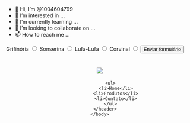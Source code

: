 - 👋 Hi, I’m @1004604799
- 👀 I’m interested in ...
- 🌱 I’m currently learning ...
- 💞️ I’m looking to collaborate on ...
- 📫 How to reach me ...

<!---
1004604799/1004604799 is a ✨ special ✨ repository because its `README.md` (this file) appears on your GitHub profile.
You can click the Preview link to take a look at your changes.
--->
<main>
<form>
<label> Grifinória </label>
<input type="radio" value="grifinoria" id="radio-grifinoria">
<label> Sonserina </label>
<input type="radio" value="sonserina" id="radio-sonserina">
<label> Lufa-Lufa </label>
<input type="radio" value="lufa-lufa" id="radio-lufa-lufa">
<label> Corvinal </label>
<input type="radio" value="corvinal" id="radio-corvinal">
<input type="submit" value="Enviar formulário" />
</form>
</main><html>
    <head>
        <meta charset="UTF-8">
        <title>Produtos - Barbearia Alura</title>
        <link rel="stylesheet" href="produtos.css">
    </head>
    <body>
        <header>
            <h1><img src="logo.png"></h1>

            <ul>
                <li>Home</li>
                <li>Produtos</li>
                <li>Contato</li>
            </ul>
        </header>
    </body>
</html>
